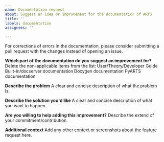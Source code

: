 ```yaml
---
name: Documentation request
about: Suggest an idea or improvement for the documentation of ARTS
title: ''
labels: documentation
assignees: ''

---
```

For corrections of errors in the documentation, please consider submitting
a pull request with the changes instead of opening an issue.

**Which part of the documentation do you suggest an improvement for?**
Delete the non-applicable items from the list:
User/Theory/Developer Guide
Built-in/docserver documentation
Doxygen documentation
PyARTS documentation

**Describe the problem**
A clear and concise description of what the problem is.

**Describe the solution you'd like**
A clear and concise description of what you want to happen.

**Are you willing to help adding this improvement?**
Describe the extend of your commitment/contribution.

**Additional context**
Add any other context or screenshots about the feature request here.

